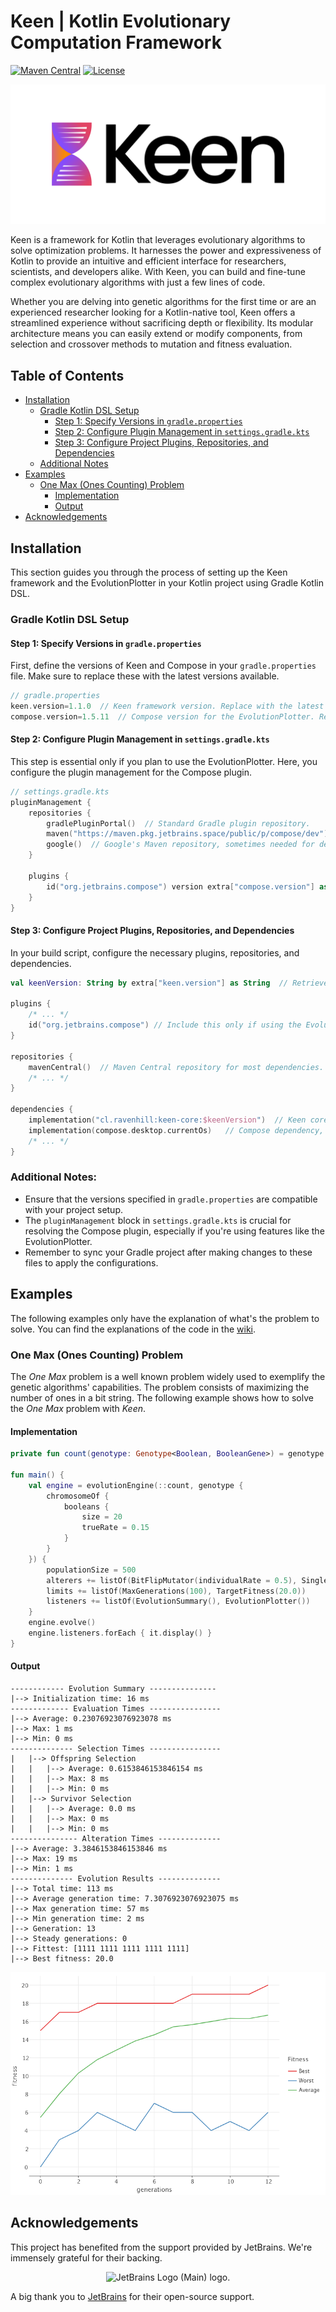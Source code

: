 # Keen | Kotlin Evolutionary Computation Framework

[![Maven Central](https://img.shields.io/maven-central/v/cl.ravenhill/keen-core.svg)](https://search.maven.org/artifact/cl.ravenhill/keen-core)
[![License](https://img.shields.io/badge/License-BSD_2--Clause-orange.svg)](https://opensource.org/licenses/BSD-2-Clause)

![Keen logo](logos/TransparentBg.png)

Keen is a framework for Kotlin that leverages evolutionary algorithms to solve optimization problems.
It harnesses the power and expressiveness of Kotlin to provide an intuitive and efficient interface for researchers,
scientists, and developers alike.
With Keen, you can build and fine-tune complex evolutionary algorithms with just a few lines of code.

Whether you are delving into genetic algorithms for the first time or are an experienced researcher looking for a 
Kotlin-native tool, Keen offers a streamlined experience without sacrificing depth or flexibility. Its modular
architecture means you can easily extend or modify components, from selection and crossover methods to mutation and 
fitness evaluation.

## Table of Contents

- [Installation](#installation)
  - [Gradle Kotlin DSL Setup](#gradle-kotlin-dsl-setup)
    - [Step 1: Specify Versions in `gradle.properties`](#step-1-specify-versions-in-gradleproperties)
    - [Step 2: Configure Plugin Management in `settings.gradle.kts`](#step-2-configure-plugin-management-in-settingsgradlekts)
    - [Step 3: Configure Project Plugins, Repositories, and Dependencies](#step-3-configure-project-plugins-repositories-and-dependencies)
  - [Additional Notes](#additional-notes)
- [Examples](#examples)
  - [One Max (Ones Counting) Problem](#one-max-ones-counting-problem)
    - [Implementation](#implementation)
    - [Output](#output)
- [Acknowledgements](#acknowledgements)

## Installation

This section guides you through the process of setting up the Keen framework and the EvolutionPlotter in your Kotlin 
project using Gradle Kotlin DSL.

### Gradle Kotlin DSL Setup

#### Step 1: Specify Versions in `gradle.properties`
First, define the versions of Keen and Compose in your `gradle.properties` file. Make sure to replace these with the 
latest versions available.

```kotlin
// gradle.properties
keen.version=1.1.0  // Keen framework version. Replace with the latest version.
compose.version=1.5.11  // Compose version for the EvolutionPlotter. Replace at your discretion.
```

#### Step 2: Configure Plugin Management in `settings.gradle.kts`
This step is essential only if you plan to use the EvolutionPlotter. Here, you configure the plugin management for the
Compose plugin.

```kotlin
// settings.gradle.kts
pluginManagement {
    repositories {
        gradlePluginPortal()  // Standard Gradle plugin repository.
        maven("https://maven.pkg.jetbrains.space/public/p/compose/dev")  // Repository for JetBrains Compose.
        google()  // Google's Maven repository, sometimes needed for dependencies.
    }

    plugins {
        id("org.jetbrains.compose") version extra["compose.version"] as String  // Apply the Compose plugin with the specified version.
    }
}
```

#### Step 3: Configure Project Plugins, Repositories, and Dependencies
In your build script, configure the necessary plugins, repositories, and dependencies.

```kotlin
val keenVersion: String by extra["keen.version"] as String  // Retrieve the Keen version defined earlier.

plugins {
    /* ... */
    id("org.jetbrains.compose") // Include this only if using the EvolutionPlotter.
}

repositories {
    mavenCentral()  // Maven Central repository for most dependencies.
    /* ... */
}

dependencies {
    implementation("cl.ravenhill:keen-core:$keenVersion")  // Keen core library dependency.
    implementation(compose.desktop.currentOs)   // Compose dependency, required for the EvolutionPlotter.
    /* ... */
}
```

### Additional Notes:
- Ensure that the versions specified in `gradle.properties` are compatible with your project setup.
- The `pluginManagement` block in `settings.gradle.kts` is crucial for resolving the Compose plugin, especially if 
  you're using features like the EvolutionPlotter.
- Remember to sync your Gradle project after making changes to these files to apply the configurations.

## Examples

The following examples only have the explanation of what's the problem to solve.
You can find the explanations of the code in the [wiki](https://github.com/r8vnhill/keen/wiki).

### One Max (Ones Counting) Problem

The _One Max_ problem is a well known problem widely used to exemplify the genetic algorithms'
capabilities.
The problem consists of maximizing the number of ones in a bit string.
The following example shows how to solve the _One Max_ problem with _Keen_.

#### Implementation

```kotlin
private fun count(genotype: Genotype<Boolean, BooleanGene>) = genotype.flatMap().count { it }.toDouble()

fun main() {
    val engine = evolutionEngine(::count, genotype {
        chromosomeOf {
            booleans {
                size = 20
                trueRate = 0.15
            }
        }
    }) {
        populationSize = 500
        alterers += listOf(BitFlipMutator(individualRate = 0.5), SinglePointCrossover(chromosomeRate = 0.6))
        limits += listOf(MaxGenerations(100), TargetFitness(20.0))
        listeners += listOf(EvolutionSummary(), EvolutionPlotter())
    }
    engine.evolve()
    engine.listeners.forEach { it.display() }
}
```

#### Output

```text
------------ Evolution Summary ---------------
|--> Initialization time: 16 ms
------------- Evaluation Times ----------------
|--> Average: 0.23076923076923078 ms
|--> Max: 1 ms
|--> Min: 0 ms
-------------- Selection Times ----------------
|   |--> Offspring Selection
|   |   |--> Average: 0.6153846153846154 ms
|   |   |--> Max: 8 ms
|   |   |--> Min: 0 ms
|   |--> Survivor Selection
|   |   |--> Average: 0.0 ms
|   |   |--> Max: 0 ms
|   |   |--> Min: 0 ms
--------------- Alteration Times --------------
|--> Average: 3.3846153846153846 ms
|--> Max: 19 ms
|--> Min: 1 ms
-------------- Evolution Results --------------
|--> Total time: 113 ms
|--> Average generation time: 7.3076923076923075 ms
|--> Max generation time: 57 ms
|--> Min generation time: 2 ms
|--> Generation: 13
|--> Steady generations: 0
|--> Fittest: [1111 1111 1111 1111 1111]
|--> Best fitness: 20.0
```

![One Max Fitness Plot](docs/onemax.png)

## Acknowledgements

This project has benefited from the support provided by JetBrains. We're immensely grateful for their backing.

<div style="text-align: center;">
<img src="https://resources.jetbrains.com/storage/products/company/brand/logos/jb_beam.png" alt="JetBrains Logo (Main) logo." width="100">
</div>

A big thank you to [JetBrains](https://jb.gg/OpenSourceSupport) for their open-source support.
